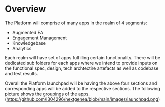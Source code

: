 # Overview

The Platform will comprise of many apps in the realm of 4 segments:
* Augmented EA
* Engagement Management
* Knowledgebase
* Analytics

Each realm will have set of apps fulfilling certain functionality. There will be dedicated sub folders for each apps where we intend to provide inputs on the functional spec, design, tech archtectire artefacts as well as codebase and test results.

Overall the Platform launchpad will be having the above four sections and corresponding apps will be added to the respective sections.
The following picture shows the groupings of the apps.
(https://github.com/I304296/nextgenea/blob/main/images/launchpad.png)

